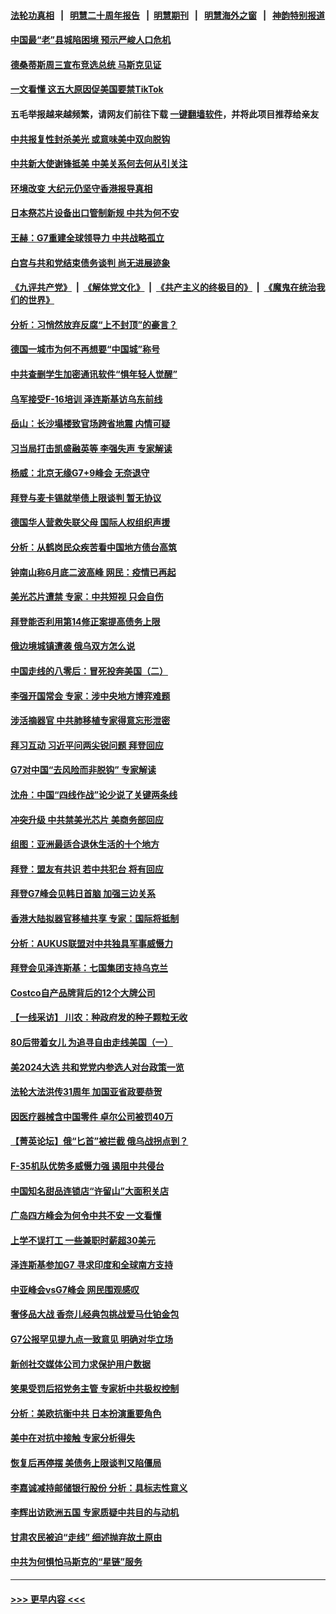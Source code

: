 #### [法轮功真相](https://github.com/gfw-breaker/truth/blob/master/README.md?t=0) &nbsp;&nbsp;|&nbsp;&nbsp; [明慧二十周年报告](https://github.com/gfw-breaker/mh-reports/blob/master/README.md?t=0) &nbsp;&nbsp;|&nbsp;&nbsp;[明慧期刊](https://github.com/gfw-breaker/mh-qikan) &nbsp;&nbsp;|&nbsp;&nbsp; [明慧海外之窗](https://github.com/gfw-breaker/mh-news/blob/master/README.md?t=0) &nbsp;&nbsp;|&nbsp;&nbsp; [神韵特别报道](https://github.com/gfw-breaker/mh-news/blob/master/shenyun.md?t=0)
#### [中国最“老”县城陷困境 预示严峻人口危机](../pages/nf4514/n14002870.md?t=05241843) 
#### [德桑蒂斯周三宣布竞选总统 马斯克见证](../pages/nf4514/n14002652.md?t=05241843) 
#### [一文看懂 这五大原因促美国要禁TikTok](../pages/nf4514/n14002629.md?t=05241843) 
#### 五毛举报越来越频繁，请网友们前往下载 [一键翻墙软件](https://github.com/gfw-breaker/ssr-accounts)，并将此项目推荐给亲友
#### [中共报复性封杀美光 或意味美中双向脱钩](../pages/nf4514/n14002606.md?t=05241843) 
#### [中共新大使谢锋抵美 中美关系何去何从引关注](../pages/nf4514/n14002703.md?t=05241843) 
#### [环境改变 大纪元仍坚守香港报导真相](../pages/nf4514/n14002643.md?t=05241843) 
#### [日本祭芯片设备出口管制新规 中共为何不安](../pages/nf4514/n14002608.md?t=05241843) 
#### [王赫：G7重建全球领导力 中共战略孤立](../pages/nf4514/n14002330.md?t=05241843) 
#### [白宫与共和党结束债务谈判 尚无进展迹象](../pages/nf4514/n14002573.md?t=05241843) 
#### [《九评共产党》](https://github.com/begood0513/9ping.md/blob/master/README.md) &nbsp;|&nbsp; [《解体党文化》](../../../../jtdwh.md/blob/master/README.md)  &nbsp;|&nbsp; [《共产主义的终极目的》](../../../../gczydzjmd.md/blob/master/README.md) &nbsp;|&nbsp; [《魔鬼在统治我们的世界》](../../../../mgztzwmdsj.md/blob/master/README.md) 
#### [分析：习悄然放弃反腐“上不封顶”的豪言？](../pages/nf4514/n14002374.md?t=05241843) 
#### [德国一城市为何不再想要“中国城”称号](../pages/nf4514/n14002451.md?t=05241843) 
#### [中共查删学生加密通讯软件“惧年轻人觉醒”](../pages/nf4514/n14001866.md?t=05241843) 
#### [乌军接受F-16培训 泽连斯基访乌东前线](../pages/nf4514/n14002565.md?t=05241843) 
#### [岳山：长沙塌楼致官场跨省地震 内情可疑](../pages/nf4514/n14002193.md?t=05241843) 
#### [习当局打击凯盛融英等 李强失声 专家解读](../pages/nf4514/n14002154.md?t=05241843) 
#### [杨威：北京无缘G7+9峰会 无奈退守](../pages/nf4514/n14002147.md?t=05241843) 
#### [拜登与麦卡锡就举债上限谈判 暂无协议](../pages/nf4514/n14002108.md?t=05241843) 
#### [德国华人营救失联父母 国际人权组织声援](../pages/nf4514/n14002019.md?t=05241843) 
#### [分析：从鹤岗民众疾苦看中国地方债台高筑](../pages/nf4514/n14002054.md?t=05241843) 
#### [钟南山称6月底二波高峰 网民：疫情已再起](../pages/nf4514/n14001802.md?t=05241843) 
#### [美光芯片遭禁 专家：中共短视 只会自伤](../pages/nf4514/n14002017.md?t=05241843) 
#### [拜登能否利用第14修正案提高债务上限](../pages/nf4514/n14001978.md?t=05241843) 
#### [俄边境城镇遭袭 俄乌双方怎么说](../pages/nf4514/n14001916.md?t=05241843) 
#### [中国走线的八零后：冒死投奔美国（二）](../pages/nf4514/n14000863.md?t=05241843) 
#### [李强开国常会 专家：涉中央地方博弈难题](../pages/nf4514/n14001656.md?t=05241843) 
#### [涉活摘器官 中共肺移植专家得意忘形泄密](../pages/nf4514/n14001686.md?t=05241843) 
#### [拜习互动 习近平问两尖锐问题 拜登回应](../pages/nf4514/n14001392.md?t=05241843) 
#### [G7对中国“去风险而非脱钩” 专家解读](../pages/nf4514/n14001658.md?t=05241843) 
#### [沈舟：中国“四线作战”论少说了关键两条线](../pages/nf4514/n14001366.md?t=05241843) 
#### [冲突升级 中共禁美光芯片 美商务部回应](../pages/nf4514/n14001387.md?t=05241843) 
#### [组图：亚洲最适合退休生活的十个地方](../pages/nf4514/n13995203.md?t=05241843) 
#### [拜登：盟友有共识 若中共犯台 将有回应](../pages/nf4514/n14001419.md?t=05241843) 
#### [拜登G7峰会见韩日首脑 加强三边关系](../pages/nf4514/n14001305.md?t=05241843) 
#### [香港大陆拟器官移植共享 专家：国际将抵制](../pages/nf4514/n14001065.md?t=05241843) 
#### [分析：AUKUS联盟对中共独具军事威慑力](../pages/nf4514/n13998385.md?t=05241843) 
#### [拜登会见泽连斯基：七国集团支持乌克兰](../pages/nf4514/n14001266.md?t=05241843) 
#### [Costco自产品牌背后的12个大牌公司](../pages/nf4514/n13999358.md?t=05241843) 
#### [【一线采访】 川农：种政府发的种子颗粒无收](../pages/nf4514/n14001343.md?t=05241843) 
#### [80后带着女儿 为追寻自由走线美国（一）](../pages/nf4514/n14000802.md?t=05241843) 
#### [美2024大选 共和党党内参选人对台政策一览](../pages/nf4514/n14000508.md?t=05241843) 
#### [法轮大法洪传31周年 加国亚省政要恭贺](../pages/nf4514/n14001084.md?t=05241843) 
#### [因医疗器械含中国零件 卓尔公司被罚40万](../pages/nf4514/n14000672.md?t=05241843) 
#### [【菁英论坛】俄“匕首”被拦截 俄乌战拐点到？](../pages/nf4514/n14001028.md?t=05241843) 
#### [F-35机队优势多威慑力强 遏阻中共侵台](../pages/nf4514/n13986201.md?t=05241843) 
#### [中国知名甜品连锁店“许留山”大面积关店](../pages/nf4514/n14001036.md?t=05241843) 
#### [广岛四方峰会为何令中共不安 一文看懂](../pages/nf4514/n14000959.md?t=05241843) 
#### [上学不误打工 一些兼职时薪超30美元](../pages/nf4514/n14001027.md?t=05241843) 
#### [泽连斯基参加G7 寻求印度和全球南方支持](../pages/nf4514/n14001006.md?t=05241843) 
#### [中亚峰会vsG7峰会 网民围观感叹](../pages/nf4514/n14000885.md?t=05241843) 
#### [奢侈品大战 香奈儿经典包挑战爱马仕铂金包](../pages/nf4514/n14000561.md?t=05241843) 
#### [G7公报罕见提九点一致意见 明确对华立场](../pages/nf4514/n14000957.md?t=05241843) 
#### [新创社交媒体公司力求保护用户数据](../pages/nf4514/n14000943.md?t=05241843) 
#### [笑果受罚后招党务主管 专家析中共极权控制](../pages/nf4514/n14000652.md?t=05241843) 
#### [分析：美欧抗衡中共 日本扮演重要角色](../pages/nf4514/n14000437.md?t=05241843) 
#### [美中在对抗中接触 专家分析得失](../pages/nf4514/n13999972.md?t=05241843) 
#### [恢复后再停摆 美债务上限谈判又陷僵局](../pages/nf4514/n14000582.md?t=05241843) 
#### [李嘉诚减持邮储银行股份 分析：具标志性意义](../pages/nf4514/n14000620.md?t=05241843) 
#### [李辉出访欧洲五国 专家质疑中共目的与动机](../pages/nf4514/n14000573.md?t=05241843) 
#### [甘肃农民被迫“走线” 细述抛弃故土原由](../pages/nf4514/n14000513.md?t=05241843) 
#### [中共为何惧怕马斯克的“星链”服务](../pages/nf4514/n14000539.md?t=05241843) 

----
#### [ >>> 更早内容 <<< ](../indexes/nf4514-earlier.md)
